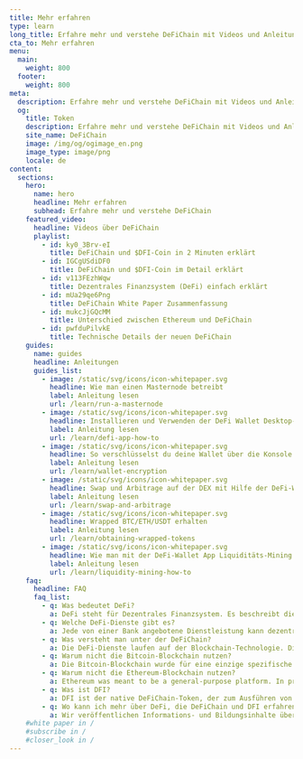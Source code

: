 ```yaml
---
title: Mehr erfahren
type: learn
long_title: Erfahre mehr und verstehe DeFiChain mit Videos und Anleitungen
cta_to: Mehr erfahren
menu:
  main:
    weight: 800
  footer:
    weight: 800
meta:
  description: Erfahre mehr und verstehe DeFiChain mit Videos und Anleitungen
  og:
    title: Token
    description: Erfahre mehr und verstehe DeFiChain mit Videos und Anleitungen
    site_name: DeFiChain
    image: /img/og/ogimage_en.png
    image_type: image/png
    locale: de
content:
  sections:
    hero:
      name: hero
      headline: Mehr erfahren
      subhead: Erfahre mehr und verstehe DeFiChain
    featured_video:
      headline: Videos über DeFiChain
      playlist:
        - id: ky0_3Brv-eI
          title: DeFiChain und $DFI-Coin in 2 Minuten erklärt
        - id: IGCgUSdiDF0
          title: DeFiChain und $DFI-Coin im Detail erklärt
        - id: v113FEzhWqw
          title: Dezentrales Finanzsystem (DeFi) einfach erklärt
        - id: mUa29qe6Png
          title: DeFiChain White Paper Zusammenfassung
        - id: mukcJjGQcMM
          title: Unterschied zwischen Ethereum und DeFiChain
        - id: pwfduPilvkE
          title: Technische Details der neuen DeFiChain
    guides:
      name: guides
      headline: Anleitungen
      guides_list:
        - image: /static/svg/icons/icon-whitepaper.svg
          headline: Wie man einen Masternode betreibt
          label: Anleitung lesen
          url: /learn/run-a-masternode
        - image: /static/svg/icons/icon-whitepaper.svg
          headline: Installieren und Verwenden der DeFi Wallet Desktop-App (GUI)
          label: Anleitung lesen
          url: /learn/defi-app-how-to
        - image: /static/svg/icons/icon-whitepaper.svg
          headline: So verschlüsselst du deine Wallet über die Konsole
          label: Anleitung lesen
          url: /learn/wallet-encryption
        - image: /static/svg/icons/icon-whitepaper.svg
          headline: Swap und Arbitrage auf der DEX mit Hilfe der DeFi-Wallet App 
          label: Anleitung lesen
          url: /learn/swap-and-arbitrage
        - image: /static/svg/icons/icon-whitepaper.svg
          headline: Wrapped BTC/ETH/USDT erhalten
          label: Anleitung lesen
          url: /learn/obtaining-wrapped-tokens
        - image: /static/svg/icons/icon-whitepaper.svg
          headline: Wie man mit der DeFi-Wallet App Liquiditäts-Mining betreibt
          label: Anleitung lesen
          url: /learn/liquidity-mining-how-to
    faq:
      headline: FAQ
      faq_list:
        - q: Was bedeutet DeFi?
          a: DeFi steht für Dezentrales Finanzsystem. Es beschreibt die Idee, dass man für die Ausführung von Finanzdienstleistungen keinen vertrauenswürdigen Dritten braucht, sondern eine Blockchain, die Menschen und in Zukunft auch Maschinen in die Lage versetzt, ihre eigene Bank für diese Dienstleistungen zu werden und das Kontrahentenrisiko zu beseitigen.
        - q: Welche DeFi-Dienste gibt es?
          a: Jede von einer Bank angebotene Dienstleistung kann dezentralisiert werden. Die erste und häufigste Dienstleistung ist die Ausgabe von Geld. Bitcoin ist ein Paradebeispiel dafür. Es gibt noch viele weitere Dienste wie die Konsensverifizierung, d.h. Mining und Staking, Darlehen, Tauschgeschäfte, Kapitalanlagen und vieles mehr.
        - q: Was versteht man unter der DeFiChain?
          a: Die DeFi-Dienste laufen auf der Blockchain-Technologie. Die DeFi Chain wurde genau für die DeFi-Dienste entwickelt und bietet die optimale Infrastruktur für Sicherheit, Geschwindigkeit und Zugang, um nur einige zu nennen.
        - q: Warum nicht die Bitcoin-Blockchain nutzen?
          a: Die Bitcoin-Blockchain wurde für eine einzige spezifische Finanzdienstleistung geschaffen - als dezentraler und zensurresistenter Wertespeicher, der als Tauschmittel und in Zukunft vielleicht auch als Rechnungseinheit verwendet wird. Das kann sie besser als andere Blockchains. Darüber hinaus fehlt es ihr jedoch an technischen Fähigkeiten, die für die Infrastruktur anderer DeFi-Dienste notwendig sind.
        - q: Warum nicht die Ethereum-Blockchain nutzen?
          a: Ethereum was meant to be a general-purpose platform. In principle, one could do anything with Ethereum, rendering it the jack of all trades but master of none. Problems such as the DAO and parity hack reveal the challenge to keep smart contracts secure, due to their general and universal nature.
        - q: Was ist DFI?
          a: DFI ist der native DeFiChain-Token, der zum Ausführen von Code benötigt wird. Er wird auch für die Governance verwendet.
        - q: Wo kann ich mehr über DeFi, die DeFiChain und DFI erfahren?
          a: Wir veröffentlichen Informations- und Bildungsinhalte über DeFi. Folge uns auf unseren sozialen Medien oder trage dich in unsere Mailingliste ein, um neue Infos als Erster zu erhalten.
    #white paper in /
    #subscribe in /
    #closer_look in /
---
```

